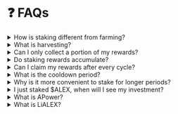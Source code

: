 # ❓ FAQs

<details>

<summary>How is staking different from farming?</summary>

Staking involves locking cryptocurrency in a smart contract for a set amount of time in exchange for rewards. During that period, the tokens won't be accessible to the user. It is generally safer and the returns tend to be lower.

Farming involves lending or staking crypto holdings in DeFi protocols to supply liquidity. The tokens must be deposited into a liquidity pool, and depositors receive LP tokens, representing their share of the pool. They can earn additional tokens by participating in DeFi activities such as lending, borrowing, or trading. 

You can also consult the [farming documentation](../farming/README.md).

</details>

<details>

<summary>What is harvesting?</summary>

Harvesting refers to the act of **claiming your staking rewards**. When you claim your rewards, they are automatically transferred to your wallet.

</details>

<details>

<summary>Can I only collect a portion of my rewards?</summary>

No. If your staking period has ended, all the rewards and APower you have accrued, as well as the $ALEX you've staked, will be transferred to your wallet. You will be able to re-stake them on the next cycle, after the current one ends. If a cycle has ended but you've staked your $ALEX for longer, you will be able to claim your rewards but not your staked ALEX tokens, which will remain locked-up until the staking period you selected expires. If you wish to avoid cooldown periods and manual staking, you can use the **Auto Staking** function with [LiALEX](key-concepts.md#liquid-staking).

</details>

<details>

<summary>Do staking rewards accumulate?</summary>

Yes, staking rewards accumulate over time. It is not mandatory to harvest your rewards at the end of each cycle, you can claim them whenever you choose. Also, when you withdraw (unstake) your $ALEX or LiALEX, any unharvested rewards will automatically be withdrawn as well.

</details>

<details>

<summary>Can I claim my rewards after every cycle?</summary>

Yes, rewards can be claimed after every cycle concludes, even if you've staked your $ALEX for several cycles. Bear in mind that, although you can claim rewards, your staked tokens can only be withdrawn after the selected cycles expire.

</details>

<details>

<summary>What is the cooldown period?</summary>

The cooldown period refers to the time between when your ALEX tokens are staked and when a new cycle begins. Essentially, it is the remaining time (measured in Stacks blocks) of the current staking cycle. This implies that your staked tokens won't start generating rewards immediately, but in the next upcoming cycle. 

For example, if you staked your $ALEX for 32 cycles, you won't receive any rewards for the 33rd cycle. Afterwards, you will be able to earn rewards again if you choose to re-stake your tokens. For more details, check the [Cycles and Cooldown Period](key-concepts.md#cycles-and-cooldown-period) section of the Key concepts page.

</details>

<details>

<summary>Why is it more convenient to stake for longer periods?</summary>

Because of the cooldown period. If you plan to stake for multiple cycles, it is more efficient to stake for the entire period upfront rather than withdrawing and restaking repeatedly.

Lets suppose you want to stake for 12 cycles and choose to stake thrice for 4-cycle periods, you will miss out on rewards for 3 cycles. This happens because each time you withdraw and restake, you enter a cooldown period. In contrast, if you stake directly for the full 12 cycles, you will only miss rewards for 1 cycle, the very first one.

The more cycles you choose to stake for, the less cool-down cycles you will have in the middle. To avoid cool-down cycles altogether, you may use [Liquid Staking with LiALEX](key-concepts.md#liquid-staking).

</details>

<details>

<summary>I just staked $ALEX, when will I see my investment?</summary>

The transaction may take up to 40 minutes to become visible in the "My Staking" menu. You can consult the [Staking Guide](how-to.md#step-5-check-transaction-status) for more information on verifying your staking status.

</details>

<details>

<summary>What is APower?</summary>

ALEX Staking Power, or APower, is a special incentive awarded only to $ALEX stakers and yield farmers. APower is a non-transferrable and non-tradable token, that provides special access to future IDOs on the ALEX Launchpad. There are two ways to earn APower through staking on the ALEX platform, either by:

1. **Stake $ALEX (1x Multiplier)**
2. **Stake LP tokens through Yield Farming (0.3x Multiplier)**

There is no maximum amount of APower an address can earn over a period of time. If you are interested in frequently participating in IDOs, staking $ALEX would generate APower the fastest.

</details>

<details>

<summary>What is LiALEX?</summary>

LiALEX is the transferable utility token that allows you to maintain liquidity while staking your $ALEX. When you stake $ALEX through LISA, you mint LiALEX that allow you to participate in other DeFi activities, such as requesting stablecoin loans or investing them in farming pools. For more information, refer to the [LISA Documentation](https://docs.lisalab.io/)

</details>
